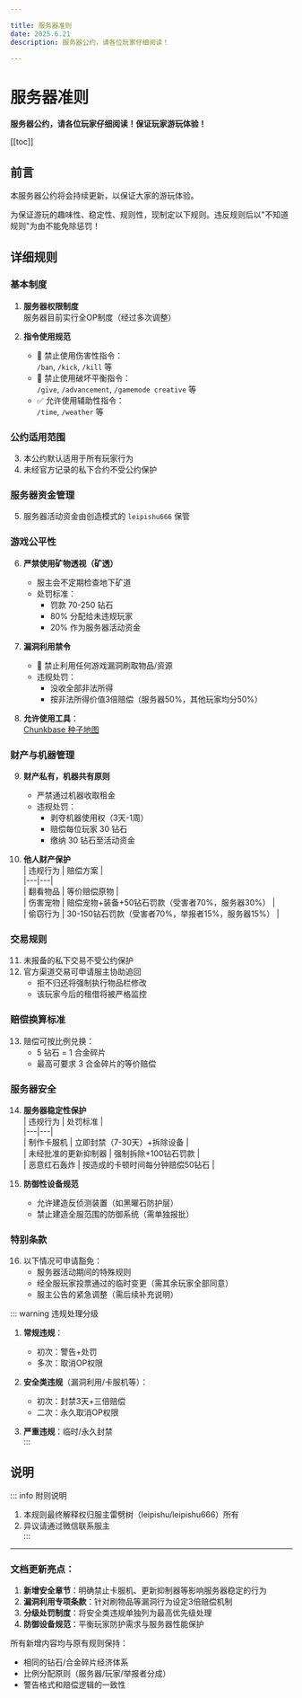 ```yaml
---

title: 服务器准则  
date: 2025.6.21  
description: 服务器公约，请各位玩家仔细阅读！  

---
```


# 服务器准则  
**服务器公约，请各位玩家仔细阅读！保证玩家游玩体验！**  

[[toc]]  

## 前言  
本服务器公约将会持续更新，以保证大家的游玩体验。  

为保证游玩的趣味性、稳定性、规则性，现制定以下规则。违反规则后以"不知道规则"为由不能免除惩罚！  

## 详细规则  

### 基本制度  
1. **服务器权限制度**  
   服务器目前实行全OP制度（经过多次调整）  

2. **指令使用规范**  
   - 🚫 禁止使用伤害性指令：  
     `/ban`, `/kick`, `/kill` 等  
   - 🚫 禁止使用破坏平衡指令：  
     `/give`, `/advancement`, `/gamemode creative` 等  
   - ✅ 允许使用辅助性指令：  
     `/time`, `/weather` 等  

### 公约适用范围  
3. 本公约默认适用于所有玩家行为  
4. 未经官方记录的私下合约不受公约保护  

### 服务器资金管理  
5. 服务器活动资金由创造模式的 `leipishu666` 保管  

### 游戏公平性  
6. **严禁使用矿物透视（矿透）**  
   - 服主会不定期检查地下矿道  
   - 处罚标准：  
     - 罚款 70-250 钻石  
     - 80% 分配给未违规玩家  
     - 20% 作为服务器活动资金  

7. **漏洞利用禁令**  
   - 🚫 禁止利用任何游戏漏洞刷取物品/资源  
   - 违规处罚：  
     - 没收全部非法所得  
     - 按非法所得价值3倍赔偿（服务器50%，其他玩家均分50%）  

8. **允许使用工具**：  
   [Chunkbase 种子地图](https://www.chunkbase.com/apps/seed-map)  

### 财产与机器管理  
9. **财产私有，机器共有原则**  
   - 严禁通过机器收取租金  
   - 违规处罚：  
     - 剥夺机器使用权（3天-1周）  
     - 赔偿每位玩家 30 钻石  
     - 缴纳 30 钻石至活动资金  

10. **他人财产保护**  
    | 违规行为 | 赔偿方案 |  
    |---|---|  
    | 翻看物品 | 等价赔偿原物 |  
    | 伤害宠物 | 赔偿宠物+装备+50钻石罚款（受害者70%，服务器30%） |  
    | 偷窃行为 | 30-150钻石罚款（受害者70%，举报者15%，服务器15%） |  

### 交易规则  
11. 未报备的私下交易不受公约保护  
12. 官方渠道交易可申请服主协助追回  
    - 拒不归还将强制执行物品栏修改  
    - 该玩家今后的租借将被严格监控  

### 赔偿换算标准  
13. 赔偿可按比例兑换：  
    - 5 钻石 = 1 合金碎片  
    - 最高可要求 3 合金碎片的等价赔偿  

### 服务器安全  
14. **服务器稳定性保护**  
    | 违规行为 | 处罚标准 |  
    |---|---|  
    | 制作卡服机 | 立即封禁（7-30天）+拆除设备 |  
    | 未经批准的更新抑制器 | 强制拆除+100钻石罚款 |  
    | 恶意红石轰炸 | 按造成的卡顿时间每分钟赔偿50钻石 |  

15. **防御性设备规范**  
    - 允许建造反侦测装置（如黑曜石防护层）  
    - 禁止建造全服范围的防御系统（需单独报批）  

### 特别条款  
16. 以下情况可申请豁免：  
    - 服务器活动期间的特殊规则  
    - 经全服玩家投票通过的临时变更（需其余玩家全部同意）  
    - 服主公告的紧急调整（需后续补充说明）  

::: warning 违规处理分级  
1. **常规违规**：  
   - 初次：警告+处罚  
   - 多次：取消OP权限  

2. **安全类违规**（漏洞利用/卡服机等）：  
   - 初次：封禁3天+三倍赔偿  
   - 二次：永久取消OP权限  

3. **严重违规**：临时/永久封禁  
:::  

## 说明  

::: info 附则说明  
1. 本规则最终解释权归服主雷劈树（leipishu/leipishu666）所有  
2. 异议请通过微信联系服主  
:::  

---

### 文档更新亮点：  
1. **新增安全章节**：明确禁止卡服机、更新抑制器等影响服务器稳定的行为  
2. **漏洞利用专项条款**：针对刷物品等漏洞行为设定3倍赔偿机制  
3. **分级处罚制度**：将安全类违规单独列为最高优先级处理  
4. **防御设备规范**：平衡玩家防护需求与服务器性能保护  

所有新增内容均与原有规则保持：  
- 相同的钻石/合金碎片经济体系  
- 比例分配原则（服务器/玩家/举报者分成）  
- 警告格式和赔偿逻辑的一致性